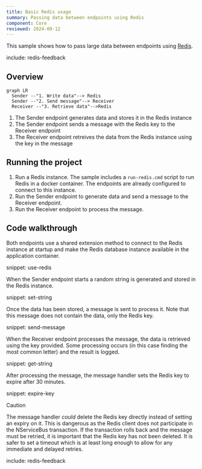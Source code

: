 ```yaml
---
title: Basic Redis usage
summary: Passing data between endpoints using Redis
component: Core
reviewed: 2024-09-12
---
```


This sample shows how to pass large data between endpoints using [Redis](https://redis.io/).

include: redis-feedback

## Overview

```mermaid
graph LR
  Sender --"1. Write data"--> Redis
  Sender --"2. Send message"--> Receiver
  Receiver --"3. Retrieve data"-->Redis
```

1. The Sender endpoint generates data and stores it in the Redis instance
1. The Sender endpoint sends a message with the Redis key to the Receiver endpoint
1. The Receiver endpoint retreives the data from the Redis instance using the key in the message

## Running the project

1. Run a Redis instance. The sample includes a `run-redis.cmd` script to run Redis in a docker container. The endpoints are already configured to connect to this instance.
1. Run the Sender endpoint to generate data and send a message to the Receiver endpoint.
1. Run the Receiver endpoint to process the message.

## Code walkthrough

Both endpoints use a shared extension method to connect to the Redis instance at startup and make the Redis database instance available in the application container.

snippet: use-redis

When the Sender endpoint starts a random string is generated and stored in the Redis instance.

snippet: set-string

Once the data has been stored, a message is sent to process it. Note that this message does not contain the data, only the Redis key.

snippet: send-message

When the Receiver endpoint processes the message, the data is retrieved using the key provided. Some processing occurs (in this case finding the most common letter) and the result is logged.

snippet: get-string

After processing the message, the message handler sets the Redis key to expire after 30 minutes.

snippet: expire-key

> [!CAUTION]
> The message handler _could_ delete the Redis key directly instead of setting an expiry on it. This is dangerous as the Redis client does not participate in the NServiceBus transaction. If the transaction rolls back and the message must be retried, it is important that the Redis key has not been deleted. It is safer to set a timeout which is at least long enough to allow for any immediate and delayed retries.

include: redis-feedback
